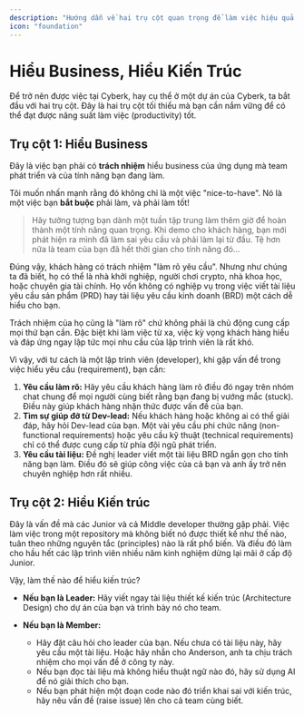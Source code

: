 ```yaml
---
description: "Hướng dẫn về hai trụ cột quan trọng để làm việc hiệu quả tại Cyberk: Hiểu Business và Hiểu Kiến trúc."
icon: "foundation"
---
```


# Hiểu Business, Hiểu Kiến Trúc

Để trở nên được việc tại Cyberk, hay cụ thể ở một dự án của Cyberk, ta bắt đầu với hai trụ cột. Đây là hai trụ cột tối thiểu mà bạn cần nắm vững để có thể đạt được năng suất làm việc (productivity) tốt.

## Trụ cột 1: Hiểu Business

Đây là việc bạn phải có **trách nhiệm** hiểu business của ứng dụng mà team phát triển và của tính năng bạn đang làm.

Tôi muốn nhấn mạnh rằng đó không chỉ là một việc "nice-to-have". Nó là một việc bạn **bắt buộc** phải làm, và phải làm tốt!

> Hãy tưởng tượng bạn dành một tuần tập trung làm thêm giờ để hoàn thành một tính năng quan trọng. Khi demo cho khách hàng, bạn mới phát hiện ra mình đã làm sai yêu cầu và phải làm lại từ đầu. Tệ hơn nữa là team của bạn đã hết thời gian cho tính năng đó...

Đúng vậy, khách hàng có trách nhiệm "làm rõ yêu cầu". Nhưng như chúng ta đã biết, họ có thể là nhà khởi nghiệp, người chơi crypto, nhà khoa học, hoặc chuyên gia tài chính. Họ vốn không có nghiệp vụ trong việc viết tài liệu yêu cầu sản phẩm (PRD) hay tài liệu yêu cầu kinh doanh (BRD) một cách dễ hiểu cho bạn.

Trách nhiệm của họ cũng là "làm rõ" chứ không phải là chủ động cung cấp mọi thứ bạn cần. Đặc biệt khi làm việc từ xa, việc kỳ vọng khách hàng hiểu và đáp ứng ngay lập tức mọi nhu cầu của lập trình viên là rất khó.

Vì vậy, với tư cách là một lập trình viên (developer), khi gặp vấn đề trong việc hiểu yêu cầu (requirement), bạn cần:
1.  **Yêu cầu làm rõ:** Hãy yêu cầu khách hàng làm rõ điều đó ngay trên nhóm chat chung để mọi người cùng biết rằng bạn đang bị vướng mắc (stuck). Điều này giúp khách hàng nhận thức được vấn đề của bạn.
2.  **Tìm sự giúp đỡ từ Dev-lead:** Nếu khách hàng hoặc không ai có thể giải đáp, hãy hỏi Dev-lead của bạn. Một vài yêu cầu phi chức năng (non-functional requirements) hoặc yêu cầu kỹ thuật (technical requirements) chỉ có thể được cung cấp từ phía đội ngũ phát triển.
3.  **Yêu cầu tài liệu:** Đề nghị leader viết một tài liệu BRD ngắn gọn cho tính năng bạn làm. Điều đó sẽ giúp công việc của cả bạn và anh ấy trở nên chuyên nghiệp hơn rất nhiều.

## Trụ cột 2: Hiểu Kiến trúc

Đây là vấn đề mà các Junior và cả Middle developer thường gặp phải. Việc làm việc trong một repository mà không biết nó được thiết kế như thế nào, tuân theo những nguyên tắc (principles) nào là rất phổ biến. Và điều đó làm cho hầu hết các lập trình viên nhiều năm kinh nghiệm dừng lại mãi ở cấp độ Junior.

Vậy, làm thế nào để hiểu kiến trúc?

-   **Nếu bạn là Leader:** Hãy viết ngay tài liệu thiết kế kiến trúc (Architecture Design) cho dự án của bạn và trình bày nó cho team.

-   **Nếu bạn là Member:**
    -   Hãy đặt câu hỏi cho leader của bạn. Nếu chưa có tài liệu này, hãy yêu cầu một tài liệu. Hoặc hãy nhắn cho Anderson, anh ta chịu trách nhiệm cho mọi vấn đề ở công ty này.
    -   Nếu bạn đọc tài liệu mà không hiểu thuật ngữ nào đó, hãy sử dụng AI để nó giải thích cho bạn.
    -   Nếu bạn phát hiện một đoạn code nào đó triển khai sai với kiến trúc, hãy nêu vấn đề (raise issue) lên cho cả team cùng biết. 